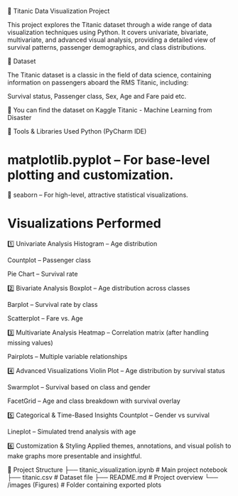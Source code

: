 🚢 Titanic Data Visualization Project

This project explores the Titanic dataset through a wide range of data visualization techniques using Python. It covers univariate, bivariate, multivariate, and advanced visual analysis, providing a detailed view of survival patterns, passenger demographics, and class distributions.

📁 Dataset

The Titanic dataset is a classic in the field of data science, containing information on passengers aboard the RMS Titanic, including:

Survival status, Passenger class, Sex, Age and Fare paid etc.

📌 You can find the dataset on Kaggle Titanic - Machine Learning from Disaster

🔧 Tools & Libraries Used
Python (PyCharm IDE)

# matplotlib.pyplot – For base-level plotting and customization.

🐧 seaborn – For high-level, attractive statistical visualizations.

# Visualizations Performed

1️⃣ Univariate Analysis
Histogram – Age distribution

Countplot – Passenger class

Pie Chart – Survival rate

2️⃣ Bivariate Analysis
Boxplot – Age distribution across classes

Barplot – Survival rate by class

Scatterplot – Fare vs. Age

3️⃣ Multivariate Analysis
Heatmap – Correlation matrix (after handling missing values)

Pairplots – Multiple variable relationships

4️⃣ Advanced Visualizations
Violin Plot – Age distribution by survival status

Swarmplot – Survival based on class and gender

FacetGrid – Age and class breakdown with survival overlay

5️⃣ Categorical & Time-Based Insights
Countplot – Gender vs survival

Lineplot – Simulated trend analysis with age

6️⃣ Customization & Styling
Applied themes, annotations, and visual polish to make graphs more presentable and insightful.

📂 Project Structure
├── titanic_visualization.ipynb   # Main project notebook
├── titanic.csv                   # Dataset file
├── README.md                     # Project overview
└── /images (Figures)             # Folder containing exported plots
